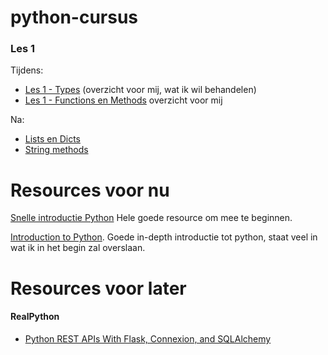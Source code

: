 # python-cursus
### Les 1
Tijdens:
- [Les 1 - Types](types.md) (overzicht voor mij, wat ik wil behandelen)
- [Les 1 - Functions en Methods](functions) overzicht voor mij

Na:
- [Lists en Dicts](https://python101.pythonlibrary.org/chapter3_lists_dicts.html)
- [String methods](https://realpython.com/python-strings/)


# Resources voor nu
[Snelle introductie Python]() Hele goede resource om mee te beginnen.

[Introduction to Python](https://realpython.com/learning-paths/python3-introduction/). Goede in-depth introductie tot python, staat veel in wat ik in het begin zal overslaan.


# Resources voor later
#### RealPython
- [Python REST APIs With Flask, Connexion, and SQLAlchemy](https://realpython.com/flask-connexion-rest-api/)
